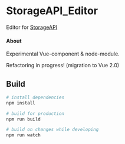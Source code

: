 # StorageAPI_Editor
Editor for [StorageAPI](https://github.com/ToxicTree/StorageAPI)

#### About
Experimental Vue-component & node-module.

Refactoring in progress! (migration to Vue 2.0)

## Build
``` bash
# install dependencies
npm install

# build for production
npm run build

# build on changes while developing
npm run watch
```
